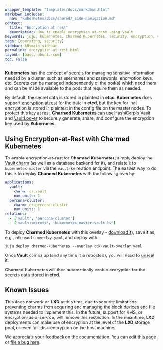 ```yaml
---
wrapper_template: "templates/docs/markdown.html"
markdown_includes:
  nav: "kubernetes/docs/shared/_side-navigation.md"
context:
  title: "Encryption at rest"
  description: How to enable encryption-at-rest using Vault
keywords: juju, kubernetes, Charmed Kubernetes, security, encryption, vault
tags: [operating, security]
sidebar: k8smain-sidebar
permalink: encryption-at-rest.html
layout: [base, ubuntu-com]
toc: False
---
```


**Kubernetes** has the concept of [secrets][] for managing sensitive information
needed by a cluster, such as usernames and passwords, encryption keys, etc.
Secrets can be managed independently of the pod(s) which need them and can be
made available to the pods that require them as needed.

By default, the secret data is stored in plaintext in **etcd**. **Kubernetes**
does support [encryption at rest][] for the data in **etcd**, but the key for
that encryption is stored in plaintext in the config file on the master nodes.
To protect this key at rest, **Charmed Kubernetes** can use
[HashiCorp's Vault][] and [VaultLocker][] to securely generate, share, and
configure the encryption key used by **Kubernetes**.

## Using Encryption-at-Rest with Charmed Kubernetes

To enable encryption-at-rest for **Charmed Kubernetes**, simply deploy the [Vault charm][] (as
well as a database backend for it), and relate it to `kubernetes-master` via
the `vault-kv` relation endpoint.  The easiest way to do this is to deploy **Charmed Kubernetes**
with the following overlay:

```yaml
applications:
  vault:
    charm: cs:vault
    num_units: 1
  percona-cluster:
    charm: cs:percona-cluster
    num_units: 1
relations:
  - ['vault', 'percona-cluster']
  - ['vault:secrets', 'kubernetes-master:vault-kv']
```

To deploy **Charmed Kubernetes** with this overlay - [download it][cdk-vault-overlay]), save it as, e.g.,
`cdk-vault-overlay.yaml`, and deploy with:

```
juju deploy charmed-kubernetes --overlay cdk-vault-overlay.yaml
```

Once **Vault** comes up (and any time it is rebooted), you will need to [unseal][]
it.

Charmed Kubernetes will then automatically enable encryption for the secrets data stored in
**etcd**.

## Known Issues

This does not work on **LXD** at this time, due to security limitations
preventing charms from acquiring and managing the block devices and file
systems needed to implement this.  In the future, support for KMS, or
encryption-as-a-service, will remove this restriction.  In the meantime,
**LXD** deployments can make use of encryption at the level of the **LXD**
storage pool, or even full-disk-encryption on the host machine.

[cdk-vault-overlay]: https://raw.githubusercontent.com/juju-solutions/kubernetes-docs/master/assets/cdk-vault-overlay.yaml
[secrets]: https://kubernetes.io/docs/tasks/inject-data-application/distribute-credentials-secure/
[encryption at rest]: https://kubernetes.io/docs/tasks/administer-cluster/encrypt-data/
[HashiCorp's Vault]: https://www.vaultproject.io/
[VaultLocker]: https://github.com/openstack-charmers/vaultlocker
[Vault charm]: https://charmhub.io/vault
[unseal]: https://docs.openstack.org/project-deploy-guide/charm-deployment-guide/victoria/app-vault.html#initialize-and-unseal-vault

<!-- FEEDBACK -->
<div class="p-notification--information">
  <p class="p-notification__response">
    We appreciate your feedback on the documentation. You can
    <a href="https://github.com/charmed-kubernetes/kubernetes-docs/edit/master/pages/k8s/encryption-at-rest.md" >edit this page</a>
    or
    <a href="https://github.com/charmed-kubernetes/kubernetes-docs/issues/new" >file a bug here</a>.
  </p>
</div>
